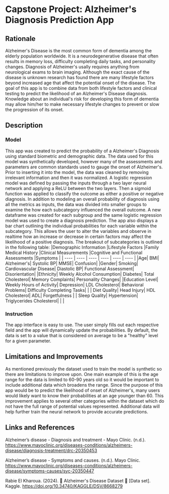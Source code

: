 # Capstone Project: Alzheimer's Diagnosis Prediction App
## Rationale
Alzheimer's Disease is the most common form of dementia among the elderly population worldwide. It is a neurodegenerative disease that often results in memory loss, difficulty completing daily tasks, and personality changes. Diagnosis of Alzheimer's usally requires anything from neurological exams to brain imaging. Although the exact cause of the disease is unknown research has found there are many lifestyle factors beyond increased age that affect the potential onset of the disease. The goal of this app is to combine data from both lifestyle factors and clinical testing to predict the likelihood of an Alzheimer's Disease diagnosis. Knowledge about an individual's risk for developing this form of dementia may allow him/her to make necessary lifestyle changes to prevent or slow the progression of its onset.
## Description
### Model
This app was created to predict the probability of a Alzheimer's Diagnosis using standard biometric and demographic data. The data used for this model was synthetically developed, however many of the assessments and parameters are common standards used to gauge the onset of Alzheimer's. Prior to inserting it into the model, the data was cleaned by removing irrelevant information and then it was normalized. A logistic regression model was defined by passing the inputs through a two layer neural network and applying a ReLU between the two layers. Then a sigmoid function was applied to classify the outcome as either a positive or negative diagnosis. In addition to modeling an overall probability of diagnosis using all the metrics as inputs, the data was divided into smaller groups to examine the how each subcategory influenced the overall outcome. A new dataframe was created for each subgroup and the same logistic regression model was used to create a diagnosis prediction. The app also displays a bar chart outlining the individual probabilities for each variable within the subcategory. This allows the user to alter the variables and observe in realtime how an increase or decrease in certain factors may affect the likelihood of a positive diagnosis. The breakout of subcategories is outlined in the following table:
|Demographic Information   |Lifestyle Factors    |Family Medical History    |Clinical Measurements   |Cognitive and Functional Assessments   |Symptoms  |
| ---- | ---- | ---- | ---- | ---- | ---- |
|Age| BMI| Alzheimer's| Systolic BP| MMSE| Confusion|
|Gender| Smoking| Cardiovascular Disease| Diastolic BP| Functional Assessment| Disorientation|
|Ethnicity| Weekly Alcohol Consumption| Diabetes| Total Cholesterol| Memory Complaints| Personality Changes|
|Education Level| Weekly Hours of Activity| Depression| LDL Cholesterol| Behavioral Problems| Difficulty Completing Tasks|
|     |  Diet Quality| Head Injury| HDL Cholesterol| ADL| Forgetfulness
|    |   Sleep Quality| Hypertension| Triglycerides Cholesterol|    | |

### Instruction
The app interface is easy to use. The user simply fills out each respective field and the app will dynamically update the probabilities. By default, the data is set to a value that is considered on average to be a "healthy" level for a given parameter.

## Limitations and Improvements
As mentioned previously the dataset used to train the model is synthetic so there are limitations to improve upon. One main example of this is the age range for the data is limited to 60-90 years old so it would be important to include additional data which broadens the range. Since the purpose of this app would be to predict the likelihood of onset of Alzheimer's, many users would likely want to know their probabilities at an age younger than 60. This improvement applies to several other categories within the dataset which do not have the full range of potential values represented. Additional data will help further train the neural network to provide accurate predictions.
## Links and References
Alzheimer’s disease - Diagnosis and treatment - Mayo Clinic. (n.d.). https://www.mayoclinic.org/diseases-conditions/alzheimers-disease/diagnosis-treatment/drc-20350453

Alzheimer’s disease - Symptoms and causes. (n.d.). Mayo Clinic. https://www.mayoclinic.org/diseases-conditions/alzheimers-disease/symptoms-causes/syc-20350447

Rabie El Kharoua. (2024). 🧠 Alzheimer's Disease Dataset 🧠 [Data set]. Kaggle. https://doi.org/10.34740/KAGGLE/DSV/8668279
